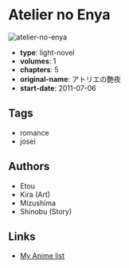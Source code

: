 # Atelier no Enya

![atelier-no-enya](https://cdn.myanimelist.net/images/manga/1/182570.jpg)

-   **type**: light-novel
-   **volumes**: 1
-   **chapters**: 5
-   **original-name**: アトリエの艶夜
-   **start-date**: 2011-07-06

## Tags

-   romance
-   josei

## Authors

-   Etou
-   Kira (Art)
-   Mizushima
-   Shinobu (Story)

## Links

-   [My Anime list](https://myanimelist.net/manga/100824/Atelier_no_Enya)
